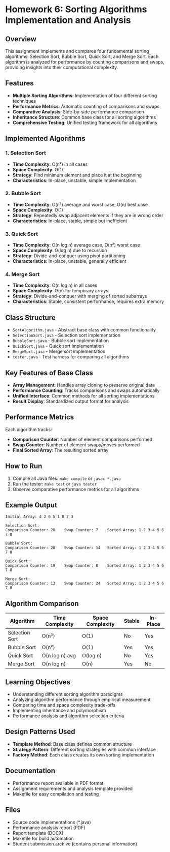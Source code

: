 # Homework 6: Sorting Algorithms Implementation and Analysis

## Overview
This assignment implements and compares four fundamental sorting algorithms: Selection Sort, Bubble Sort, Quick Sort, and Merge Sort. Each algorithm is analyzed for performance by counting comparisons and swaps, providing insights into their computational complexity.

## Features
- **Multiple Sorting Algorithms**: Implementation of four different sorting techniques
- **Performance Metrics**: Automatic counting of comparisons and swaps
- **Comparative Analysis**: Side-by-side performance comparison
- **Inheritance Structure**: Common base class for all sorting algorithms
- **Comprehensive Testing**: Unified testing framework for all algorithms

## Implemented Algorithms

### 1. Selection Sort
- **Time Complexity**: O(n²) in all cases
- **Space Complexity**: O(1)
- **Strategy**: Find minimum element and place it at the beginning
- **Characteristics**: In-place, unstable, simple implementation

### 2. Bubble Sort
- **Time Complexity**: O(n²) average and worst case, O(n) best case
- **Space Complexity**: O(1)
- **Strategy**: Repeatedly swap adjacent elements if they are in wrong order
- **Characteristics**: In-place, stable, simple but inefficient

### 3. Quick Sort
- **Time Complexity**: O(n log n) average case, O(n²) worst case
- **Space Complexity**: O(log n) due to recursion
- **Strategy**: Divide-and-conquer using pivot partitioning
- **Characteristics**: In-place, unstable, generally efficient

### 4. Merge Sort
- **Time Complexity**: O(n log n) in all cases
- **Space Complexity**: O(n) for temporary arrays
- **Strategy**: Divide-and-conquer with merging of sorted subarrays
- **Characteristics**: Stable, consistent performance, requires extra memory

## Class Structure
- `SortAlgorithm.java` - Abstract base class with common functionality
- `SelectionSort.java` - Selection sort implementation
- `BubbleSort.java` - Bubble sort implementation
- `QuickSort.java` - Quick sort implementation
- `MergeSort.java` - Merge sort implementation
- `tester.java` - Test harness for comparing all algorithms

## Key Features of Base Class
- **Array Management**: Handles array cloning to preserve original data
- **Performance Counting**: Tracks comparisons and swaps automatically
- **Unified Interface**: Common methods for all sorting implementations
- **Result Display**: Standardized output format for analysis

## Performance Metrics
Each algorithm tracks:
- **Comparison Counter**: Number of element comparisons performed
- **Swap Counter**: Number of element swaps/moves performed
- **Final Sorted Array**: The resulting sorted array

## How to Run
1. Compile all Java files: `make compile` or `javac *.java`
2. Run the tester: `make test` or `java tester`
3. Observe comparative performance metrics for all algorithms

## Example Output
```
Initial Array: 4 2 6 5 1 8 7 3

Selection Sort:
Comparison Counter: 28    Swap Counter: 7    Sorted Array: 1 2 3 4 5 6 7 8

Bubble Sort:
Comparison Counter: 28    Swap Counter: 14   Sorted Array: 1 2 3 4 5 6 7 8

Quick Sort:
Comparison Counter: 19    Swap Counter: 8    Sorted Array: 1 2 3 4 5 6 7 8

Merge Sort:
Comparison Counter: 13    Swap Counter: 24   Sorted Array: 1 2 3 4 5 6 7 8
```

## Algorithm Comparison

| Algorithm | Time Complexity | Space Complexity | Stable | In-Place |
|-----------|----------------|------------------|---------|----------|
| Selection Sort | O(n²) | O(1) | No | Yes |
| Bubble Sort | O(n²) | O(1) | Yes | Yes |
| Quick Sort | O(n log n) avg | O(log n) | No | Yes |
| Merge Sort | O(n log n) | O(n) | Yes | No |

## Learning Objectives
- Understanding different sorting algorithm paradigms
- Analyzing algorithm performance through empirical measurement
- Comparing time and space complexity trade-offs
- Implementing inheritance and polymorphism
- Performance analysis and algorithm selection criteria

## Design Patterns Used
- **Template Method**: Base class defines common structure
- **Strategy Pattern**: Different sorting strategies with common interface
- **Factory Method**: Each class creates its own sorting implementation

## Documentation
- Performance report available in PDF format
- Assignment requirements and analysis template provided
- Makefile for easy compilation and testing

## Files
- Source code implementations (*.java)
- Performance analysis report (PDF)
- Report template (DOCX)
- Makefile for build automation
- Student submission archive (contains personal information)